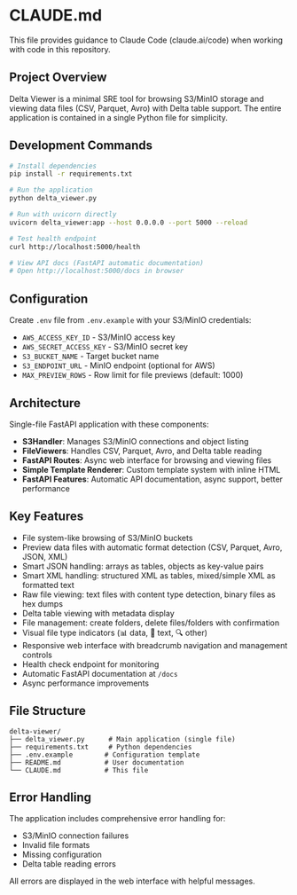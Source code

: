 # CLAUDE.md

This file provides guidance to Claude Code (claude.ai/code) when working with code in this repository.

## Project Overview

Delta Viewer is a minimal SRE tool for browsing S3/MinIO storage and viewing data files (CSV, Parquet, Avro) with Delta table support. The entire application is contained in a single Python file for simplicity.

## Development Commands

```bash
# Install dependencies
pip install -r requirements.txt

# Run the application
python delta_viewer.py

# Run with uvicorn directly
uvicorn delta_viewer:app --host 0.0.0.0 --port 5000 --reload

# Test health endpoint
curl http://localhost:5000/health

# View API docs (FastAPI automatic documentation)
# Open http://localhost:5000/docs in browser
```

## Configuration

Create `.env` file from `.env.example` with your S3/MinIO credentials:
- `AWS_ACCESS_KEY_ID` - S3/MinIO access key
- `AWS_SECRET_ACCESS_KEY` - S3/MinIO secret key  
- `S3_BUCKET_NAME` - Target bucket name
- `S3_ENDPOINT_URL` - MinIO endpoint (optional for AWS)
- `MAX_PREVIEW_ROWS` - Row limit for file previews (default: 1000)

## Architecture

Single-file FastAPI application with these components:

- **S3Handler**: Manages S3/MinIO connections and object listing
- **FileViewers**: Handles CSV, Parquet, Avro, and Delta table reading
- **FastAPI Routes**: Async web interface for browsing and viewing files
- **Simple Template Renderer**: Custom template system with inline HTML
- **FastAPI Features**: Automatic API documentation, async support, better performance

## Key Features

- File system-like browsing of S3/MinIO buckets
- Preview data files with automatic format detection (CSV, Parquet, Avro, JSON, XML)
- Smart JSON handling: arrays as tables, objects as key-value pairs
- Smart XML handling: structured XML as tables, mixed/simple XML as formatted text
- Raw file viewing: text files with content type detection, binary files as hex dumps
- Delta table viewing with metadata display
- File management: create folders, delete files/folders with confirmation
- Visual file type indicators (📊 data, 📝 text, 🔍 other)
- Responsive web interface with breadcrumb navigation and management controls
- Health check endpoint for monitoring
- Automatic FastAPI documentation at `/docs`
- Async performance improvements

## File Structure

```
delta-viewer/
├── delta_viewer.py      # Main application (single file)
├── requirements.txt     # Python dependencies
├── .env.example        # Configuration template
├── README.md           # User documentation
└── CLAUDE.md           # This file
```

## Error Handling

The application includes comprehensive error handling for:
- S3/MinIO connection failures
- Invalid file formats
- Missing configuration
- Delta table reading errors

All errors are displayed in the web interface with helpful messages.